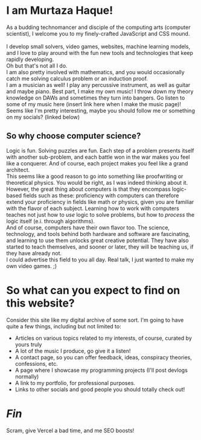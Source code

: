 
# I am Murtaza Haque!
As a budding technomancer and disciple of the computing arts (computer scientist), I welcome you to my finely-crafted JavaScript and CSS mound.  
<br>
I develop small solvers, video games, websites, machine learning models, and I love to play around with the fun new tools and technologies that keep rapidly developing.
<br>
Oh but that's not all I do.
<br>
I am also pretty involved with mathematics, and you would occasionally catch me solving calculus problem or an induction proof.
<br>
I am a musician as well! I play any percussive instrument, as well as guitar and maybe piano.
Best part, I make my own music! I throw down my theory knowledge on DAWs and sometimes they turn into bangers. Go listen to some of my music here (insert link here when I make the music page)!
<br>
Seems like I'm pretty interesting, maybe you should follow me or something on my socials? (linked below)


## So why choose computer science?

Logic is fun. Solving puzzles are fun. Each step of a problem presents itself with another sub-problem, and each battle won in the war makes you feel like a conquerer. And of course, each project makes you feel like a grand architect.
<br>
This seems like a good reason to go into something like proofwriting or theoretical physics. You would be right, as I was indeed thinking about it.
<br>
However, the great thing about computers is that they encompass logic-based fields such as these: proficiency with computers can therefore extend your proficiency in fields like math or physics, given you are familiar with the flavor of each subject. Learning how to work with computers teaches not just how to *use* logic to solve problems, but how to *process* the logic itself (e.i. through algorithms).
<br>
And of course, computers have their own flavor too. The science, technology, and tools behind both hardware and software are fascinating, and learning to use them unlocks great creative potential. They have also started to teach themselves, and sooner or later, they will be teaching us, if they have already not.
<br>
I could advertise this field to you all day. Real talk, I just wanted to make my own video games. ;)

# So what can you expect to find on this website?

Consider this site like my digital archive of some sort. I'm going to have quite a few things, including but not limited to:

* Articles on various topics related to my interests, of course, curated by yours truly
* A lot of the music I produce, go give it a listen!
* A contact page, so you can offer feedback, ideas, conspiracy theories, confessions, etc.
* A page where I showcase my programming projects (I'll post devlogs normally)
* A link to my portfolio, for professional purposes.
* Links to other socials and good people you should totally check out!

# *Fin*

Scram, give Vercel a bad time, and me SEO boosts!